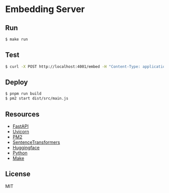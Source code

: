 # Embedding Server

## Run

```bash
$ make run
```

## Test

```bash
$ curl -X POST http://localhost:4001/embed -H "Content-Type: application/json" -d '{"text": "春眠不觉晓"}'
```

## Deploy

```bash
$ pnpm run build
$ pm2 start dist/src/main.js
```

## Resources

- [FastAPI](https://fastapi.tiangolo.com/)
- [Uvicorn](https://www.uvicorn.org/)
- [PM2](https://pm2.io/)
- [SentenceTransformers](https://www.sbert.net/)
- [Huggingface](https://huggingface.co/)
- [Python](https://www.python.org/)
- [Make](https://www.gnu.org/software/make/)

## License

MIT
